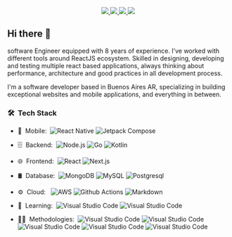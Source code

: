 <!-- ![Jacob gonzalez banner](https://i.imgur.com/13XgL11.png) -->


<p align="center">
  <a href="https://medium.com/@njacob1001">
  <img src="https://img.shields.io/badge/Medium-12100E?style=for-the-badge&logo=medium&logoColor=white" />  
  </a>
  
  <a href="https://www.linkedin.com/in/jacob-gonzalez-210b84166/">
  <img src="https://img.shields.io/badge/LinkedIn-0077B5?style=for-the-badge&logo=linkedin&logoColor=white" />  
  </a>
  
  <a href="https://stackoverflow.com/users/12686361/jacob">
  <img src="https://img.shields.io/badge/Stack_Overflow-FE7A16?style=for-the-badge&logo=stack-overflow&logoColor=white" />  
  </a>
  
  <a href="https://stackoverflow.com/users/12686361/jacob">
  <img src="https://img.shields.io/badge/website-000000?style=for-the-badge&logo=About.me&logoColor=white" />  
  </a>
 
</p>

## Hi there 👋

software Engineer equipped with 8 years of experience. I’ve worked with different tools around ReactJS ecosystem. Skilled in designing, developing and testing multiple react based applications, always thinking about performance, architecture and good practices in all development process.

I'm a software developer based in Buenos Aires AR, specializing in building exceptional websites and mobile applications, and everything in between.

<h3> 🛠 &nbsp;Tech Stack</h3>


- 📱 &nbsp;Mobile:&nbsp;
  ![React Native](https://img.shields.io/badge/-React%20Native-0A1A2F?style=flat&logo=React&logoColor=00d8fd)
  ![Jetpack Compose](https://img.shields.io/badge/-Jetpack%20Compose-0A1A2F?style=flat&logo=Android&logoColor=3bd17d)
  
- 🗄 &nbsp;Backend:&nbsp;
  ![Node.js](https://img.shields.io/badge/-Node.js-0A1A2F?style=flat&logo=node.js)
  ![Go](https://img.shields.io/badge/-Go-0A1A2F?style=flat&logo=go)
  ![Kotlin](https://img.shields.io/badge/-Kotlin-0A1A2F?style=flat&logo=kotlin)
  
- 🌐 &nbsp;Frontend:&nbsp;
  ![React](https://img.shields.io/badge/-React-0A1A2F?style=flat&logo=react)
  ![Next.js](https://img.shields.io/badge/-Next.js-0A1A2F?style=flat&logo=next.js)
- 🛢 &nbsp;Database:&nbsp;
  ![MongoDB](https://img.shields.io/badge/-MongoDB-0A1A2F?style=flat&logo=mongodb)
  ![MySQL](https://img.shields.io/badge/-MySQL-0A1A2F?style=flat&logo=mysql&logoColor=00d8fd)
  ![Postgresql](https://img.shields.io/badge/-Postgresql-0A1A2F?style=flat&logo=postgresql)
- ⚙️ &nbsp;Cloud: &nbsp;
  ![AWS](https://img.shields.io/badge/-AWS-0A1A2F?style=flat&logo=amazon-aws)
  ![Github Actions](https://img.shields.io/badge/-Kubernetes-0A1A2F?style=flat&logo=kubernetes)
  ![Markdown](https://img.shields.io/badge/-CI/CD-0A1A2F?style=flat&logo=github)
- 📖 &nbsp;Learning:&nbsp;
  ![Visual Studio Code](https://img.shields.io/badge/-Rust-0A1A2F?style=flat&logo=rust)
  ![Visual Studio Code](https://img.shields.io/badge/-Deep%20learning-0A1A2F?style=flat&logo=tensorflow)
- 🧑‍💼 &nbsp;Methodologies:&nbsp;
  ![Visual Studio Code](https://img.shields.io/badge/-Clean%20architecture-0A1A2F?style=flat)
  ![Visual Studio Code](https://img.shields.io/badge/-Domain%20Driven%20Design%20(DDD)-0A1A2F?style=flat)
  ![Visual Studio Code](https://img.shields.io/badge/-Test%20Driven%20Development%20(TDD)-0A1A2F?style=flat)
  ![Visual Studio Code](https://img.shields.io/badge/-SCRUM-0A1A2F?style=flat)
  ![Visual Studio Code](https://img.shields.io/badge/-Hexagonal%20architecture-0A1A2F?style=flat)
  


<br/>

<!-- icon lib: https://simpleicons.org/ -->



